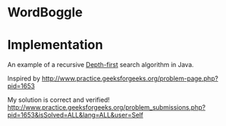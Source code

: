 # WordBoggle

# Implementation
An example of a recursive [Depth-first](https://en.wikipedia.org/wiki/Depth-first_search) search algorithm in Java.

Inspired by 
http://www.practice.geeksforgeeks.org/problem-page.php?pid=1653

My solution is correct and verified!
http://www.practice.geeksforgeeks.org/problem_submissions.php?pid=1653&isSolved=ALL&lang=ALL&user=Self
